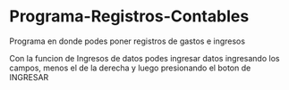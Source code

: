 # Programa-Registros-Contables
Programa en donde podes poner registros de gastos e ingresos

Con la funcion de Ingresos de datos podes ingresar datos ingresando los campos, menos el de la derecha y luego presionando el boton de INGRESAR
